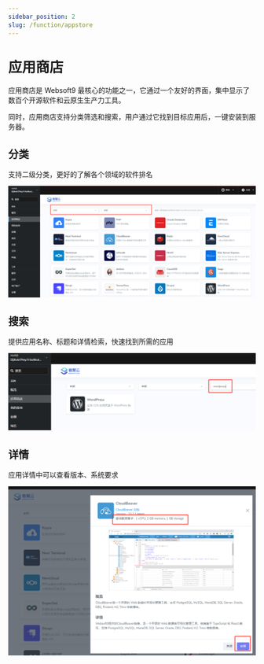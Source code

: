 ```yaml
---
sidebar_position: 2
slug: /function/appstore
---
```


# 应用商店

应用商店是 Websoft9 最核心的功能之一，它通过一个友好的界面，集中显示了数百个开源软件和云原生生产力工具。  

同时，应用商店支持分类筛选和搜索，用户通过它找到目标应用后，一键安装到服务器。  

## 分类

支持二级分类，更好的了解各个领域的软件排名

![](./assets/websoft9-appstorefilter.png)

## 搜索

提供应用名称、标题和详情检索，快速找到所需的应用

![](./assets/websoft9-appstoresearch.png)

## 详情

应用详情中可以查看版本、系统要求

![](./assets/websoft9-appstoredetail.png)
